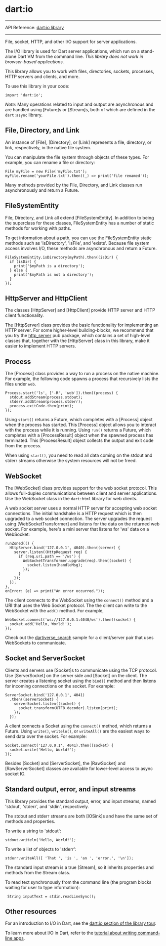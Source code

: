 # dart:io

---

API Reference: [dart:io library](https://api.dartlang.org/apidocs/channels/stable/dartdoc-viewer/dart-io) 

---

File, socket, HTTP, and other I/O support for server applications.

The I/O library is used for Dart server applications,
which run on a stand-alone Dart VM from the command line.
*This library does not work in browser-based applications.*

This library allows you to work with files, directories,
sockets, processes, HTTP servers and clients, and more.

To use this library in your code:

    import 'dart:io';

*Note:* Many operations related to input and output are asynchronous
and are handled using [Future]s or [Stream]s, both of which
are defined in the `dart:async` library.

## File, Directory, and Link

An instance of [File], [Directory], or [Link] represents a file,
directory, or link, respectively, in the native file system.

You can manipulate the file system through objects of these types.
For example, you can rename a file or directory:

    File myFile = new File('myFile.txt');
    myFile.rename('yourFile.txt').then((_) => print('file renamed'));

Many methods provided by the File, Directory, and Link classes
run asynchronously and return a Future.

## FileSystemEntity

File, Directory, and Link all extend [FileSystemEntity].
In addition to being the superclass for these classes,
FileSystemEntity has a number of static methods for working with paths.

To get information about a path,
you can use the FileSystemEntity static methods
such as 'isDirectory', 'isFile', and 'exists'.
Because file system access involves I/O, these methods
are asynchronous and return a Future.

    FileSystemEntity.isDirectory(myPath).then((isDir) {
      if (isDir) {
        print('$myPath is a directory');
      } else {
        print('$myPath is not a directory');
      }
    });

## HttpServer and HttpClient

The classes [HttpServer] and [HttpClient]
provide HTTP server and HTTP client functionality.

The [HttpServer] class provides the basic functionality for
implementing an HTTP server.
For some higher-level building-blocks, we recommend that you try
the [http_server](https://pub.dartlang.org/packages/http_server)
pub package, which contains
a set of high-level classes that, together with the [HttpServer] class
in this library, make it easier to implement HTTP servers.

## Process

The [Process] class provides a way to run a process on
the native machine.
For example, the following code spawns a process that recursively lists
the files under `web`.

    Process.start('ls', ['-R', 'web']).then((process) {
      stdout.addStream(process.stdout);
      stderr.addStream(process.stderr);
      process.exitCode.then(print);
    });

Using `start()` returns a Future, which completes with a [Process] object
when the process has started. This [Process] object allows you to interact
with the process while it is running. Using `run()` returns a Future, which
completes with a [ProcessResult] object when the spawned process has
terminated. This [ProcessResult] object collects the output and exit code
from the process.

When using `start()`,
you need to read all data coming on the stdout and stderr streams otherwise
the system resources will not be freed.

## WebSocket

The [WebSocket] class provides support for the web socket protocol. This
allows full-duplex communications between client and server applications.
Use the WebSocket class in the `dart:html` library for web clients.

A web socket server uses a normal HTTP server for accepting web socket
connections. The initial handshake is a HTTP request which is then upgraded to a
web socket connection.
The server upgrades the request using [WebSocketTransformer]
and listens for the data on the returned web socket.
For example, here's a mini server that listens for 'ws' data
on a WebSocket:

    runZoned(() {
      HttpServer.bind('127.0.0.1', 4040).then((server) {
        server.listen((HttpRequest req) {
          if (req.uri.path == '/ws') {
            WebSocketTransformer.upgrade(req).then((socket) {
              socket.listen(handleMsg);
            });
          }
        });
      });
    },
    onError: (e) => print("An error occurred."));

The client connects to the WebSocket using the `connect()` method
and a URI that uses the Web Socket protocol.
The the client can write to the WebSocket with the `add()` method.
For example,

    WebSocket.connect('ws://127.0.0.1:4040/ws').then((socket) {
      socket.add('Hello, World!');
    });

Check out the
[dartiverse_search](https://code.google.com/p/dart/source/browse/branches/bleeding_edge/dart/samples/dartiverse_search)
sample for a client/server pair that uses
WebSockets to communicate.

## Socket and ServerSocket

Clients and servers use [Socket]s to communicate using the TCP protocol.
Use [ServerSocket] on the server side and [Socket] on the client.
The server creates a listening socket using the `bind()` method and
then listens for incoming connections on the socket. For example:

    ServerSocket.bind('127.0.0.1', 4041)
      .then((serverSocket) {
        serverSocket.listen((socket) {
          socket.transform(UTF8.decoder).listen(print);
        });
      });

A client connects a Socket using the `connect()` method,
which returns a Future.
Using `write()`, `writeln()`, or `writeAll()` are the easiest ways to
send data over the socket.
For example:

    Socket.connect('127.0.0.1', 4041).then((socket) {
      socket.write('Hello, World!');
    });

Besides [Socket] and [ServerSocket], the [RawSocket] and
[RawServerSocket] classes are available for lower-level access
to async socket IO.

## Standard output, error, and input streams

This library provides the standard output, error, and input
streams, named 'stdout', 'stderr', and 'stdin', respectively.

The stdout and stderr streams are both [IOSink]s and have the same set
of methods and properties.

To write a string to 'stdout':

    stdout.writeln('Hello, World!');

To write a list of objects to 'stderr':

    stderr.writeAll([ 'That ', 'is ', 'an ', 'error.', '\n']);

The standard input stream is a true [Stream], so it inherits
properties and methods from the Stream class.

To read text synchronously from the command line
(the program blocks waiting for user to type information):

     String inputText = stdin.readLineSync();

## Other resources

For an introduction to I/O in Dart, see the
[dart:io section of the library tour](https://www.dartlang.org/docs/dart-up-and-running/contents/ch03.html#ch03-dartio---file-and-socket-io-for-command-line-apps).

To learn more about I/O in Dart, refer to the
[tutorial about writing command-line apps](https://www.dartlang.org/docs/tutorials/io/).
